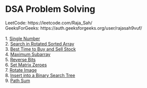 <h1>DSA Problem Solving</h1>
LeetCode: https://leetcode.com/Raja_Sah/
<br>
GeeksForGeeks: https://auth.geeksforgeeks.org/user/rajasah9vuf/
<br><br>
1. <a href="https://leetcode.com/submissions/detail/1106739409/">Single Number</a>
<br>
2. <a href="https://leetcode.com/submissions/detail/1106747949/">Search in Rotated Sorted Array</a> 
<br>
3. <a href="https://leetcode.com/submissions/detail/1108068918/">Best Time to Buy and Sell Stock</a> 
<br>
4. <a href="https://leetcode.com/submissions/detail/1108080964/">Maximum Subarray</a> 
<br>
5. <a href="https://leetcode.com/submissions/detail/1108113939/">Reverse Bits</a> 
<br>
6. <a href="https://leetcode.com/submissions/detail/1108655723/">Set Matrix Zeroes</a> 
<br>
7. <a href="https://leetcode.com/submissions/detail/1108668150/">Rotate Image</a> 
<br>
8. <a href="https://leetcode.com/submissions/detail/1108681033/">Insert into a Binary Search Tree</a> 
<br>
9. <a href="https://leetcode.com/submissions/detail/1108782063/">Path Sum</a> 
<br>



